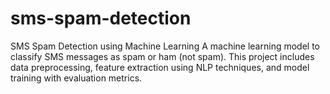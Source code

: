 # sms-spam-detection
SMS Spam Detection using Machine Learning A machine learning model to classify SMS messages as spam or ham (not spam). This project includes data preprocessing, feature extraction using NLP techniques, and model training with evaluation metrics.
